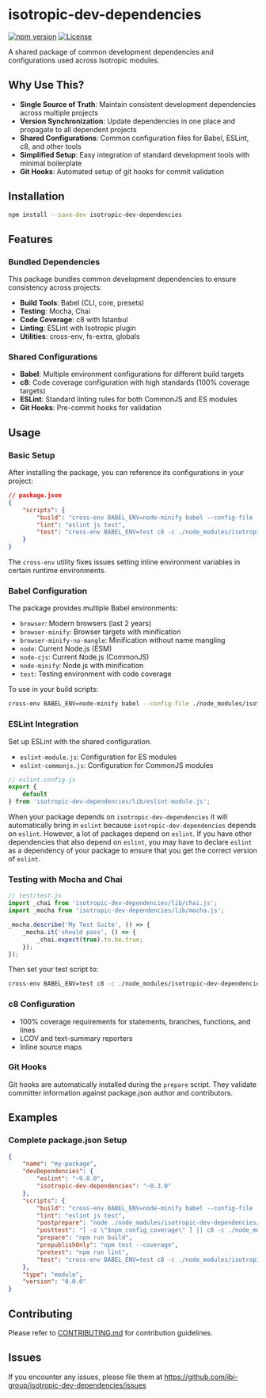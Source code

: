 # isotropic-dev-dependencies

[![npm version](https://img.shields.io/npm/v/isotropic-dev-dependencies.svg)](https://www.npmjs.com/package/isotropic-dev-dependencies)
[![License](https://img.shields.io/npm/l/isotropic-dev-dependencies.svg)](https://github.com/ibi-group/isotropic-dev-dependencies/blob/main/LICENSE)

A shared package of common development dependencies and configurations used across Isotropic modules.

## Why Use This?

- **Single Source of Truth**: Maintain consistent development dependencies across multiple projects
- **Version Synchronization**: Update dependencies in one place and propagate to all dependent projects
- **Shared Configurations**: Common configuration files for Babel, ESLint, c8, and other tools
- **Simplified Setup**: Easy integration of standard development tools with minimal boilerplate
- **Git Hooks**: Automated setup of git hooks for commit validation

## Installation

```bash
npm install --save-dev isotropic-dev-dependencies
```

## Features

### Bundled Dependencies

This package bundles common development dependencies to ensure consistency across projects:

- **Build Tools**: Babel (CLI, core, presets)
- **Testing**: Mocha, Chai
- **Code Coverage**: c8 with Istanbul
- **Linting**: ESLint with Isotropic plugin
- **Utilities**: cross-env, fs-extra, globals

### Shared Configurations

- **Babel**: Multiple environment configurations for different build targets
- **c8**: Code coverage configuration with high standards (100% coverage targets)
- **ESLint**: Standard linting rules for both CommonJS and ES modules
- **Git Hooks**: Pre-commit hooks for validation

## Usage

### Basic Setup

After installing the package, you can reference its configurations in your project:

```json
// package.json
{
    "scripts": {
        "build": "cross-env BABEL_ENV=node-minify babel --config-file ./node_modules/isotropic-dev-dependencies/config/babel.json js -d lib --delete-dir-on-start",
        "lint": "eslint js test",
        "test": "cross-env BABEL_ENV=test c8 -c ./node_modules/isotropic-dev-dependencies/config/c8.json mocha --import=isotropic-dev-dependencies/lib/register-babel-loader.js"
    }
}
```

The `cross-env` utility fixes issues setting inline environment variables in certain runtime environments.

### Babel Configuration

The package provides multiple Babel environments:

- `browser`: Modern browsers (last 2 years)
- `browser-minify`: Browser targets with minification
- `browser-minify-no-mangle`: Minification without name mangling
- `node`: Current Node.js (ESM)
- `node-cjs`: Current Node.js (CommonJS)
- `node-minify`: Node.js with minification
- `test`: Testing environment with code coverage

To use in your build scripts:

```bash
cross-env BABEL_ENV=node-minify babel --config-file ./node_modules/isotropic-dev-dependencies/config/babel.json js -d lib
```

### ESLint Integration

Set up ESLint with the shared configuration.

- `eslint-module.js`: Configuration for ES modules
- `eslint-commonjs.js`: Configuration for CommonJS modules

```js
// eslint.config.js
export {
    default
} from 'isotropic-dev-dependencies/lib/eslint-module.js';
```

When your package depends on `isotropic-dev-dependencies` it will automatically bring in `eslint` because `isotropic-dev-dependencies` depends on `eslint`. However, a lot of packages depend on `eslint`. If you have other dependencies that also depend on `eslint`, you may have to declare `eslint` as a dependency of your package to ensure that you get the correct version of `eslint`.

### Testing with Mocha and Chai

```js
// test/test.js
import _chai from 'isotropic-dev-dependencies/lib/chai.js';
import _mocha from 'isotropic-dev-dependencies/lib/mocha.js';

_mocha.describe('My Test Suite', () => {
    _mocha.it('should pass', () => {
        _chai.expect(true).to.be.true;
    });
});
```

Then set your test script to:

```bash
cross-env BABEL_ENV=test c8 -c ./node_modules/isotropic-dev-dependencies/config/c8.json mocha --import=isotropic-dev-dependencies/lib/register-babel-loader.js
```

### c8 Configuration

- 100% coverage requirements for statements, branches, functions, and lines
- LCOV and text-summary reporters
- Inline source maps

### Git Hooks

Git hooks are automatically installed during the `prepare` script. They validate committer information against package.json author and contributors.

## Examples

### Complete package.json Setup

```json
{
    "name": "my-package",
    "devDependencies": {
        "eslint": "~9.8.0",
        "isotropic-dev-dependencies": "~0.3.0"
    },
    "scripts": {
        "build": "cross-env BABEL_ENV=node-minify babel --config-file ./node_modules/isotropic-dev-dependencies/config/babel.json js -d lib --delete-dir-on-start",
        "lint": "eslint js test",
        "postprepare": "node ./node_modules/isotropic-dev-dependencies/lib/install-git-hooks.js",
        "posttest": "[ -z \"$npm_config_coverage\" ] || c8 -c ./node_modules/isotropic-dev-dependencies/config/c8.json check-coverage",
        "prepare": "npm run build",
        "prepublishOnly": "npm test --coverage",
        "pretest": "npm run lint",
        "test": "cross-env BABEL_ENV=test c8 -c ./node_modules/isotropic-dev-dependencies/config/c8.json mocha --import=isotropic-dev-dependencies/lib/register-babel-loader.js"
    },
    "type": "module",
    "version": "0.0.0"
}
```

## Contributing

Please refer to [CONTRIBUTING.md](https://github.com/ibi-group/isotropic-dev-dependencies/blob/main/CONTRIBUTING.md) for contribution guidelines.

## Issues

If you encounter any issues, please file them at https://github.com/ibi-group/isotropic-dev-dependencies/issues
